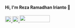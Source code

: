 #### Hi, I'm Reza Ramadhan Irianto 👋
<p> 
    <a href="http://rezaramadhanirianto.github.io/">  
       <img src="https://img.shields.io/badge/Portfolio%20Website-%231DA1F2.svg?&style=for-the-badge&logo=internet&logoColor=white" height="20"/>
    </a>
    <a href="https://www.linkedin.com/in/rezaramadhanirianto/">
       <img src="https://img.shields.io/badge/linkedin-%230077B5.svg?&style=for-the-badge&logo=linkedin&logoColor=white" height="20" />
    </a>
    <a href="https://rezaramadhanirianto.medium.com/">
       <img src="https://user-images.githubusercontent.com/46983732/149792919-367cc2f3-fcea-4d12-aa89-984c6af8b289.png" width="100" height="23"/>
    </a>
</p>
 
